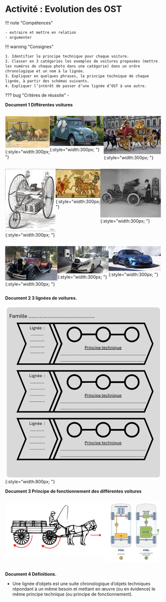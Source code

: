 # Activité : Evolution des OST

!!! note "Compétences"

    - extraire et mettre en relation
    - argumenter 

!!! warning "Consignes"

    1. Identifier le principe technique pour chaque voiture.
    2. Classer en 3 catégories les exemples de voitures proposées (mettre les numéros de chaque photo dans une catégorie) dans un ordre chronologique et un nom à la lignée.
    3. Expliquer en quelques phrases, le principe technique de chaque lignée, à partir des schémas suivants.
    4. Expliquer l’intérêt de passer d’une lignée d’OST à une autre.
    
??? bug "Critères de réussite"
    - 



<div markdown style="page-break-after: always;">

**Document 1 Différentes voitures**


<div markdown style="display: flex; flex-direction:row" > 

![Voiture 1 : Chariot de l'époque médiévale](pictures/chariotMediaval.png){:style="width:300px; "}

![Voiture 2 : Citroen 2CV essence](pictures/citroen2CV.png){:style="width:300px; "}

![Voiture 3 : Voiture de la royauté anglaise](pictures/carrosseAnglais.png){:style="width:300px; "}

</div>

<div markdown style="display: flex; flex-direction:row" > 


![Voiture 4 : Tricycle électrique](pictures/tricycleVoitureElec.png){:style="width:300px; "}

![Voiture 5 : Char de course romain](pictures/charRomain.png){:style="width:300px; "}

![Voiture 6 : Voiture branchée à une station de recharge](pictures/voitureElec.png){:style="width:300px; "}

</div>
<div markdown style="display: flex; flex-direction:row" > 

![Voiture 7 : Citroën AC4 essence](pictures/citroenAC4.png){:style="width:300px; "}

![Voiture 8 : Nissan Leaf](pictures/nissanLeaf.png){:style="width:300px; "}

![Voiture 9 : A110 R Ultime essence](pictures/A110R.png){:style="width:300px; "}
</div>
</div>


<div markdown style="page-break-after: always;">

**Document 2 3 lignées de voitures.**

![](pictures/ligneeVierge.png){:style="width:800px; "}

</div>

<div markdown style="page-break-after: always;">


**Document 3 Principe de fonctionnement des différentes voitures**

<div markdown style="display: flex; flex-direction:row" > 

![](pictures/fonctionChariotCheval.png)

![](pictures/fonctionMoteurThermique.png)

![](pictures/fonctionMoteurElec.png)


</div>

</div>


<div markdown style="page-break-after: always;">

**Document 4 Définitions.**

- Une lignée d’objets est une suite chronologique d’objets techniques répondant à un même besoin et mettant en œuvre (ou en évidence) le même principe technique (ou principe de fonctionnement).

</div>